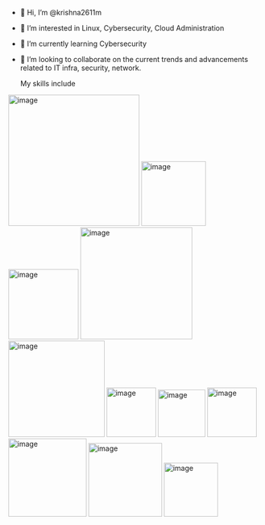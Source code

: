 - 👋 Hi, I’m @krishna2611m
- 👀 I’m interested in Linux, Cybersecurity, Cloud Administration 
- 🌱 I’m currently learning Cybersecurity 
- 💞️ I’m looking to collaborate on the current trends and advancements related to IT infra, security, network.

  My skills include
  
 <img width="260" alt="image" src="https://github.com/krishna2611m/krishna2611m/assets/148064172/9cead217-518c-41ed-b8f9-3b75249cb8c2">
 <img width="128" alt="image" src="https://github.com/krishna2611m/krishna2611m/assets/148064172/ea19f7d3-35a4-47ea-b3bf-1ea0bd244bb6">
 <img width="139" alt="image" src="https://github.com/krishna2611m/krishna2611m/assets/148064172/b9608b71-e007-42d5-a7bd-78337b4e3d7b">
 <img width="222" alt="image" src="https://github.com/krishna2611m/krishna2611m/assets/148064172/c5466c03-1b3d-4e6d-a643-a955b369a496">
 <img width="191" alt="image" src="https://github.com/krishna2611m/krishna2611m/assets/148064172/4723cd98-0042-445b-b3f4-5d93a110a864">
 <img width="98" alt="image" src="https://github.com/krishna2611m/krishna2611m/assets/148064172/53d5e5da-983a-4fa1-88a6-342f063df474">
 <img width="94" alt="image" src="https://github.com/krishna2611m/krishna2611m/assets/148064172/29771f72-12ec-4644-8098-7097e518fc5e">
 <img width="98" alt="image" src="https://github.com/krishna2611m/krishna2611m/assets/148064172/8719a599-beba-4167-8e6f-794c6b1de631">
 <img width="155" alt="image" src="https://github.com/krishna2611m/krishna2611m/assets/148064172/ae221290-507e-4288-a37d-b06ad2c417b7">
 <img width="146" alt="image" src="https://github.com/krishna2611m/krishna2611m/assets/148064172/d32baa84-5059-4e33-9ed4-3b158e8d9c4a">
 <img width="107" alt="image" src="https://github.com/krishna2611m/krishna2611m/assets/148064172/9870c40e-a6a9-4cae-9471-f5b31700cacf">


 
























<!---
krishna2611m/krishna2611m is a ✨ special ✨ repository because its `README.md` (this file) appears on your GitHub profile.
You can click the Preview link to take a look at your changes.
--->
